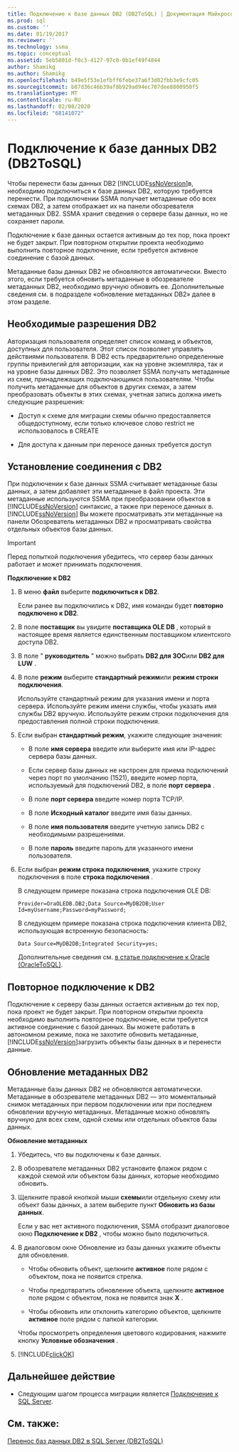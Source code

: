 ```yaml
---
title: Подключение к базе данных DB2 (DB2ToSQL) | Документация Майкрософт
ms.prod: sql
ms.custom: ''
ms.date: 01/19/2017
ms.reviewer: ''
ms.technology: ssma
ms.topic: conceptual
ms.assetid: 5eb5801d-f0c3-4127-97c0-0b1ef49f4844
author: Shamikg
ms.author: Shamikg
ms.openlocfilehash: b49e5f53e1efbff6febe37a6f3d02fbb3e9cfc05
ms.sourcegitcommit: b87d36c46b39af8b929ad94ec707dee8800950f5
ms.translationtype: MT
ms.contentlocale: ru-RU
ms.lasthandoff: 02/08/2020
ms.locfileid: "68141072"
---
```

# <a name="connecting-to-db2-database-db2tosql"></a>Подключение к базе данных DB2 (DB2ToSQL)
Чтобы перенести базы данных DB2 [!INCLUDE[ssNoVersion](../../includes/ssnoversion-md.md)]в, необходимо подключиться к базе данных DB2, которую требуется перенести. При подключении SSMA получает метаданные обо всех схемах DB2, а затем отображает их на панели обозревателя метаданных DB2. SSMA хранит сведения о сервере базы данных, но не сохраняет пароли.  
  
Подключение к базе данных остается активным до тех пор, пока проект не будет закрыт. При повторном открытии проекта необходимо выполнить повторное подключение, если требуется активное соединение с базой данных.  
  
Метаданные базы данных DB2 не обновляются автоматически. Вместо этого, если требуется обновить метаданные в обозревателе метаданных DB2, необходимо вручную обновить ее. Дополнительные сведения см. в подразделе «обновление метаданных DB2» далее в этом разделе.  
  
## <a name="required-db2-permissions"></a>Необходимые разрешения DB2  
Авторизация пользователя определяет список команд и объектов, доступных для пользователя. Этот список позволяет управлять действиями пользователя. В DB2 есть предварительно определенные группы привилегий для авторизации, как на уровне экземпляра, так и на уровне базы данных DB2. Это позволяет SSMA получать метаданные из схем, принадлежащих подключающимся пользователям. Чтобы получить метаданные для объектов в других схемах, а затем преобразовать объекты в этих схемах, учетная запись должна иметь следующие разрешения:  
  
-   Доступ к схеме для миграции схемы обычно предоставляется общедоступному, если только ключевое слово restrict не использовалось в CREATE  
  
-   Для доступа к данным при переносе данных требуется доступ  
  
## <a name="establishing-a-connection-to-db2"></a>Установление соединения с DB2  
При подключении к базе данных SSMA считывает метаданные базы данных, а затем добавляет эти метаданные в файл проекта. Эти метаданные используются SSMA при преобразовании объектов в [!INCLUDE[ssNoVersion](../../includes/ssnoversion-md.md)] синтаксис, а также при переносе данных в. [!INCLUDE[ssNoVersion](../../includes/ssnoversion-md.md)] Вы можете просматривать эти метаданные на панели Обозреватель метаданных DB2 и просматривать свойства отдельных объектов базы данных.  
  
> [!IMPORTANT]  
> Перед попыткой подключения убедитесь, что сервер базы данных работает и может принимать подключения.  
  
**Подключение к DB2**  
  
1.  В меню **файл** выберите **подключиться к DB2**.  
  
    Если ранее вы подключились к DB2, имя команды будет **повторно подключено к DB2**.  
  
2.  В поле **поставщик** вы увидите **поставщика OLE DB** , который в настоящее время является единственным поставщиком клиентского доступа DB2.  
  
3.  В поле " **руководитель** " можно выбрать **DB2 для ЗОС**или **DB2 для LUW** .  
  
4.  В поле **режим** выберите **стандартный режим**или **режим строки подключения**.  
  
    Используйте стандартный режим для указания имени и порта сервера. Используйте режим имени службы, чтобы указать имя службы DB2 вручную. Используйте режим строки подключения для предоставления полной строки подключения.  
  
5.  Если выбран **стандартный режим**, укажите следующие значения:  
  
    -   В поле **имя сервера** введите или выберите имя или IP-адрес сервера базы данных.  
  
    -   Если сервер базы данных не настроен для приема подключений через порт по умолчанию (1521), введите номер порта, используемый для подключений DB2, в поле **порт сервера** .  
  
    -   В поле **порт сервера** введите номер порта TCP/IP.  
  
    -   В поле **Исходный каталог** введите имя базы данных.  
  
    -   В поле **имя пользователя** введите учетную запись DB2 с необходимыми разрешениями.  
  
    -   В поле **пароль** введите пароль для указанного имени пользователя.  
  
6.  Если выбран **режим строка подключения**, укажите строку подключения в поле **строка подключения** .  
  
    В следующем примере показана строка подключения OLE DB:  
  
    `Provider=OraOLEDB.DB2;Data Source=MyDB2DB;User Id=myUsername;Password=myPassword;`  
  
    В следующем примере показана строка подключения клиента DB2, использующая встроенную безопасность:  
  
    `Data Source=MyDB2DB;Integrated Security=yes;`  
  
    Дополнительные сведения см. [в статье подключение к Oracle &#40;OracleToSQL&#41;](../../ssma/oracle/connect-to-oracle-oracletosql.md).  
  
## <a name="reconnecting-to-db2"></a>Повторное подключение к DB2  
Подключение к серверу базы данных остается активным до тех пор, пока проект не будет закрыт. При повторном открытии проекта необходимо выполнить повторное подключение, если требуется активное соединение с базой данных. Вы можете работать в автономном режиме, пока не захотите обновить метаданные, [!INCLUDE[ssNoVersion](../../includes/ssnoversion-md.md)]загрузить объекты базы данных в и перенести данные.  
  
## <a name="refreshing-db2-metadata"></a>Обновление метаданных DB2  
Метаданные базы данных DB2 не обновляются автоматически. Метаданные в обозревателе метаданных DB2 — это моментальный снимок метаданных при первом подключении или при последнем обновлении вручную метаданных. Метаданные можно обновлять вручную для всех схем, одной схемы или отдельных объектов базы данных.  
  
**Обновление метаданных**  
  
1.  Убедитесь, что вы подключены к базе данных.  
  
2.  В обозревателе метаданных DB2 установите флажок рядом с каждой схемой или объектом базы данных, которые необходимо обновить.  
  
3.  Щелкните правой кнопкой мыши **схемы**или отдельную схему или объект базы данных, а затем выберите пункт **Обновить из базы данных**.  
  
    Если у вас нет активного подключения, SSMA отобразит диалоговое окно **Подключение к DB2** , чтобы можно было подключиться.  
  
4.  В диалоговом окне Обновление из базы данных укажите объекты для обновления.  
  
    -   Чтобы обновить объект, щелкните **активное** поле рядом с объектом, пока не появится стрелка.  
  
    -   Чтобы предотвратить обновление объекта, щелкните **активное** поле рядом с объектом, пока не появится знак **X** .  
  
    -   Чтобы обновить или отклонить категорию объектов, щелкните **активное** поле рядом с папкой категории.  
  
    Чтобы просмотреть определения цветового кодирования, нажмите кнопку **Условные обозначения** .  
  
5.  [!INCLUDE[clickOK](../../includes/clickok-md.md)]  
  
## <a name="next-step"></a>Дальнейшее действие  
  
-   Следующим шагом процесса миграции является [Подключение к SQL Server](https://msdn.microsoft.com/b59803cb-3cc6-41cc-8553-faf90851410e).  
  
## <a name="see-also"></a>См. также:  
[Перенос баз данных DB2 в SQL Server &#40;DB2ToSQL&#41;](../../ssma/db2/migrating-db2-databases-to-sql-server-db2tosql.md)  
  
